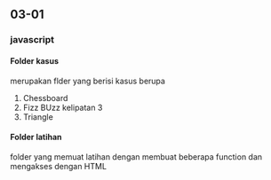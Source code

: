 ## 03-01

### javascript

#### Folder kasus
merupakan flder yang berisi kasus berupa
1. Chessboard
2. Fizz BUzz kelipatan 3
3. Triangle

#### Folder latihan
folder yang memuat latihan dengan membuat beberapa function dan mengakses dengan HTML